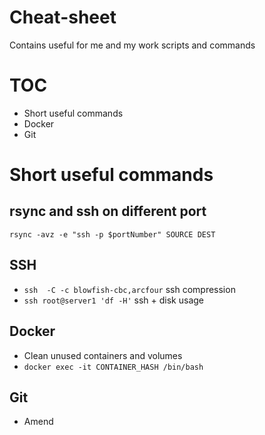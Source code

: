 # Cheat-sheet
Contains useful for me and my work scripts and commands

# TOC

- Short useful commands
- Docker
- Git

# Short useful commands

## rsync and ssh on different port

`rsync -avz -e "ssh -p $portNumber" SOURCE DEST`

## SSH

- `ssh  -C -c blowfish-cbc,arcfour` ssh compression
- `ssh root@server1 'df -H'` ssh + disk usage

## Docker

 - Clean unused containers and volumes
 - `docker exec -it CONTAINER_HASH /bin/bash`

 ## Git

 - Amend
